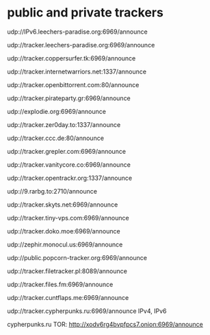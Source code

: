 # public and private trackers

udp://IPv6.leechers-paradise.org:6969/announce

udp://tracker.leechers-paradise.org:6969/announce

udp://tracker.coppersurfer.tk:6969/announce

udp://tracker.internetwarriors.net:1337/announce

udp://tracker.openbittorrent.com:80/announce

udp://tracker.pirateparty.gr:6969/announce

udp://explodie.org:6969/announce

udp://tracker.zer0day.to:1337/announce

udp://tracker.ccc.de:80/announce

udp://tracker.grepler.com:6969/announce

udp://tracker.vanitycore.co:6969/announce

udp://tracker.opentrackr.org:1337/announce

udp://9.rarbg.to:2710/announce

udp://tracker.skyts.net:6969/announce

udp://tracker.tiny-vps.com:6969/announce

udp://tracker.doko.moe:6969/announce

udp://zephir.monocul.us:6969/announce

udp://public.popcorn-tracker.org:6969/announce

udp://tracker.filetracker.pl:8089/announce

udp://tracker.files.fm:6969/announce

udp://tracker.cuntflaps.me:6969/announce

udp://tracker.cypherpunks.ru:6969/announce			IPv4, IPv6

cypherpunks.ru TOR: http://xodv6rg4bvpfpcs7.onion:6969/announce
